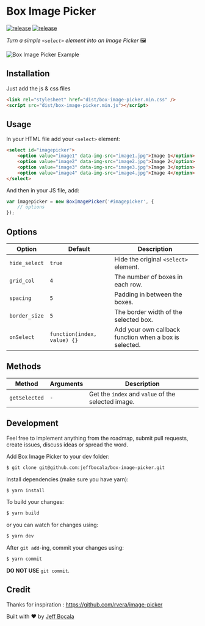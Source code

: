 # Box Image Picker

[![release](https://img.shields.io/github/release/jeffbocala/box-image-picker.svg)](https://github.com/jeffbocala/box-image-picker/releases)
[![release](https://img.shields.io/github/license/jeffbocala/box-image-picker.svg)](https://github.com/jeffbocala/box-image-picker/blob/master/LICENSE)

*Turn a simple `<select>` element into an Image Picker* 🖼

![Box Image Picker Example](https://imgur.com/S90ChU4.png)

## Installation

Just add the js & css files

```html
<link rel="stylesheet" href="dist/box-image-picker.min.css" />
<script src="dist/box-image-picker.min.js"></script>
```

## Usage

In your HTML file add your `<select>` element:
```html
<select id="imagepicker">
    <option value="image1" data-img-src="image1.jpg">Image 1</option>
    <option value="image2" data-img-src="image2.jpg">Image 2</option>
    <option value="image3" data-img-src="image3.jpg">Image 3</option>
    <option value="image4" data-img-src="image4.jpg">Image 4</option>
</select>
```

And then in your JS file, add:
```javascript
var imagepicker = new BoxImagePicker('#imagepicker', {
    // options
});
```

## Options

| Option | Default | Description |
|---|---|---|
| `hide_select` | `true` | Hide the original `<select>` element. |
| `grid_col` | `4` | The number of boxes in each row. |
| `spacing` | `5` | Padding in between the boxes. |
| `border_size` | `5` | The border width of the selected box. |
| `onSelect` | `function(index, value) {}` | Add your own callback function when a box is selected. |

## Methods

| Method | Arguments | Description |
|---|---|---|
| `getSelected` | `-` | Get the `index` and `value` of the selected image. |


## Development

Feel free to implement anything from the roadmap, submit pull requests, create issues, discuss ideas or spread the word.

Add Box Image Picker to your dev folder:
```bash
$ git clone git@github.com:jeffbocala/box-image-picker.git
```

Install dependencies (make sure you have yarn):
```bash
$ yarn install
```

To build your changes:
```bash
$ yarn build
```

or you can watch for changes using:
```bash
$ yarn dev
```

After `git add`-ing, commit your changes using:
```bash
$ yarn commit
```

**DO NOT USE** `git commit`.

## Credit

Thanks for inspiration : https://github.com/rvera/image-picker

Built with ❤️ by [Jeff Bocala](https://jeffbocala.com)

